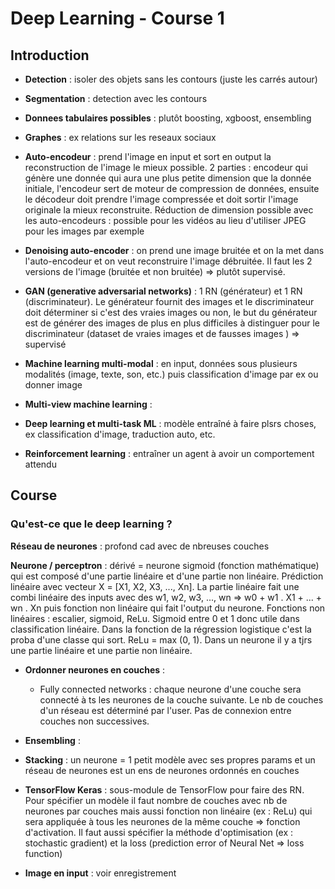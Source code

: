 # Deep Learning - Course 1

## Introduction

- **Detection** : isoler des objets sans les contours (juste les carrés autour)

- **Segmentation** : detection avec les contours

- **Donnees tabulaires possibles** : plutôt boosting, xgboost, ensembling

- **Graphes** : ex relations sur les reseaux sociaux

- **Auto-encodeur** : prend l'image en input et sort en output la reconstruction de l'image le mieux possible. 2 parties : encodeur qui génère une donnée qui aura une plus petite dimension que la donnée initiale, l'encodeur sert de moteur de compression de données, ensuite le décodeur doit prendre l'image compressée et doit sortir l'image originale la mieux reconstruite. Réduction de dimension possible avec les auto-encodeurs : possible pour les vidéos au lieu d'utiliser JPEG pour les images par exemple

- **Denoising auto-encoder** : on prend une image bruitée et on la met dans l'auto-encodeur et on veut reconstruire l'image débruitée. Il faut les 2 versions de l'image (bruitée et non bruitée) => plutôt supervisé.

- **GAN (generative adversarial networks)** : 1 RN (générateur) et 1 RN (discriminateur). Le générateur fournit des images et le discriminateur doit déterminer si c'est des vraies images ou non, le but du générateur est de générer des images de plus en plus difficiles à distinguer pour le discriminateur (dataset de vraies images et de fausses images ) => supervisé

- **Machine learning multi-modal** : en input, données sous plusieurs modalités (image, texte, son, etc.) puis classification d'image par ex ou donner image

- **Multi-view machine learning** : 

- **Deep learning et multi-task ML** : modèle entraîné à faire plsrs choses, ex classification d'image, traduction auto, etc.

- **Reinforcement learning** : entraîner un agent à avoir un comportement attendu

## Course

### Qu'est-ce que le deep learning ?

**Réseau de neurones** : profond cad avec de nbreuses couches

**Neurone / perceptron** : dérivé = neurone sigmoid (fonction mathématique) qui est composé d'une partie linéaire et d'une partie non linéaire. Prédiction linéaire avec vecteur X = [X1, X2, X3, ..., Xn]. La partie linéaire fait une combi linéaire des inputs avec des w1, w2, w3, ..., wn => w0 + w1 . X1 + ... + wn . Xn puis fonction non linéaire qui fait l'output du neurone. Fonctions non linéaires : escalier, sigmoid, ReLu. Sigmoid entre 0 et 1 donc utile dans classification linéaire. Dans la fonction de la régression logistique c'est la proba d'une classe qui sort. ReLu = max (0, 1). Dans un neurone il y a tjrs une partie linéaire et une partie non linéaire.

- **Ordonner neurones en couches** : 
  - Fully connected networks : chaque neurone d'une couche sera connecté à ts les neurones de la couche suivante. Le nb de couches d'un réseau est déterminé par l'user. Pas de connexion entre couches non successives.

- **Ensembling** :

- **Stacking** : un neurone = 1 petit modèle avec ses propres params et un réseau de neurones est un ens de neurones ordonnés en couches

- **TensorFlow Keras** : sous-module de TensorFlow pour faire des RN. Pour spécifier un modèle il faut nombre de couches avec nb de neurones par couches mais aussi fonction non linéaire (ex : ReLu) qui sera appliquée à tous les neurones de la même couche => fonction d'activation. Il faut aussi spécifier la méthode d'optimisation (ex : stochastic gradient) et la loss (prediction error of Neural Net => loss function)

- **Image en input** : voir enregistrement























